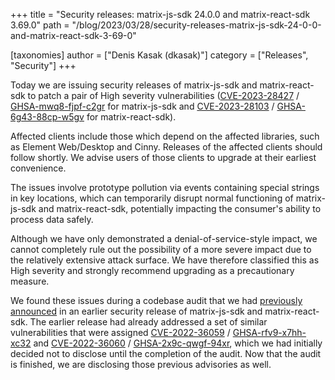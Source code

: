 +++
title = "Security releases: matrix-js-sdk 24.0.0 and matrix-react-sdk 3.69.0"
path = "/blog/2023/03/28/security-releases-matrix-js-sdk-24-0-0-and-matrix-react-sdk-3-69-0"

[taxonomies]
author = ["Denis Kasak (dkasak)"]
category = ["Releases", "Security"]
+++

Today we are issuing security releases of matrix-js-sdk and matrix-react-sdk to
patch a pair of High severity vulnerabilities
([CVE-2023-28427](https://cve.mitre.org/cgi-bin/cvekey.cgi?keyword=CVE-2023-28427)
/ [GHSA-mwq8-fjpf-c2gr](https://github.com/matrix-org/matrix-js-sdk/security/advisories/GHSA-mwq8-fjpf-c2gr)
for matrix-js-sdk and
[CVE-2023-28103](https://cve.mitre.org/cgi-bin/cvekey.cgi?keyword=CVE-2023-28103)
/ [GHSA-6g43-88cp-w5gv](https://github.com/matrix-org/matrix-react-sdk/security/advisories/GHSA-6g43-88cp-w5gv)
for matrix-react-sdk).

Affected clients include those which depend on the affected libraries, such as
Element Web/Desktop and Cinny. Releases of the affected clients should follow
shortly. We advise users of those clients to upgrade at their earliest
convenience.

The issues involve prototype pollution via events containing special strings in
key locations, which can temporarily disrupt normal functioning of
matrix-js-sdk and matrix-react-sdk, potentially impacting the consumer's
ability to process data safely.

Although we have only demonstrated a denial-of-service-style impact, we cannot
completely rule out the possibility of a more severe impact due to the
relatively extensive attack surface. We have therefore classified this as High
severity and strongly recommend upgrading as a precautionary measure.

We found these issues during a codebase audit that we had [previously
announced](https://matrix.org/blog/2022/08/31/security-releases-matrix-js-sdk-19-4-0-and-matrix-react-sdk-3-53-0)
in an earlier security release of matrix-js-sdk and matrix-react-sdk. The
earlier release had already addressed a set of similar vulnerabilities that
were assigned
[CVE-2022-36059](https://cve.mitre.org/cgi-bin/cvekey.cgi?keyword=CVE%2D2022%2D36059)
/ [GHSA-rfv9-x7hh-xc32](https://github.com/matrix-org/matrix-js-sdk/security/advisories/GHSA-rfv9-x7hh-xc32)
and
[CVE-2022-36060](https://cve.mitre.org/cgi-bin/cvekey.cgi?keyword=CVE%2D2022%2D36060)
/ [GHSA-2x9c-qwgf-94xr](https://github.com/matrix-org/matrix-react-sdk/security/advisories/GHSA-2x9c-qwgf-94xr),
which we had initially decided not to disclose until the completion of the
audit. Now that the audit is finished, we are disclosing those previous
advisories as well.
